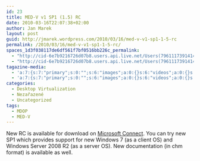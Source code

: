 ```yaml
---
id: 23
title: MED-V v1 SP1 (1.5) RC
date: 2010-03-16T22:07:38+02:00
author: Jan Marek
layout: post
guid: http://jmarek.wordpress.com/2010/03/16/med-v-v1-sp1-1-5-rc
permalink: /2010/03/16/med-v-v1-sp1-1-5-rc/
spaces_1d3f038117de6df561f7bf0516bb226c_permalink:
  - "http://cid-6e7b9216726d07b8.users.api.live.net/Users(7961117391414167480)/Blogs('6E7B9216726D07B8!242')/Entries('6E7B9216726D07B8!276')?authkey=EpZNAU0huAk%24"
  - "http://cid-6e7b9216726d07b8.users.api.live.net/Users(7961117391414167480)/Blogs('6E7B9216726D07B8!242')/Entries('6E7B9216726D07B8!276')?authkey=EpZNAU0huAk%24"
tagazine-media:
  - 'a:7:{s:7:"primary";s:0:"";s:6:"images";a:0:{}s:6:"videos";a:0:{}s:11:"image_count";s:1:"0";s:6:"author";s:8:"17238236";s:7:"blog_id";s:8:"16623371";s:9:"mod_stamp";s:19:"2010-03-16 21:08:43";}'
  - 'a:7:{s:7:"primary";s:0:"";s:6:"images";a:0:{}s:6:"videos";a:0:{}s:11:"image_count";s:1:"0";s:6:"author";s:8:"17238236";s:7:"blog_id";s:8:"16623371";s:9:"mod_stamp";s:19:"2010-03-16 21:08:43";}'
categories:
  - Desktop Virtualization
  - Nezařazené
  - Uncategorized
tags:
  - MDOP
  - MED-V
---
```

<div id="msgcns!6E7B9216726D07B8!276" class="bvMsg">
  <div>
    New RC is available for download on <a href="https://connect.microsoft.com/site/sitehome.aspx?SiteID=665" target="_blank">Microsoft Connect</a>. You can try new SP1 which provides support for new Windows 7 (as a client OS) and Windows Server 2008 R2 (as a server OS). New documentation (in chm format) is available as well.
  </div>
</div>
